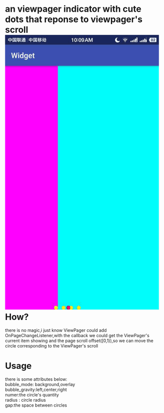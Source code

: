 an viewpager indicator with cute dots that reponse to viewpager's scroll<br>
![](https://github.com/HirayClay/CircleIndicator/raw/master/app/static/shot.gif "poor picture quality")<br>
How?
===
there is no magic,i just know ViewPager could add OnPageChangeListener,with the callback we could get the ViewPager's current item showing and the page scroll offset([0,1)),so we can move the circle corresponding to the ViewPager's scroll<br>

Usage
===
there is some attributes below:<br>
bubble_mode: background,overlay<br>
bubble_gravity:left,center,right<br>
numer:the circle's quantity<br>
radius : circle radius<br>
gap:the space between circles
